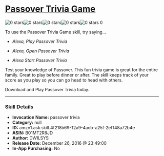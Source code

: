 # [Passover Trivia Game](http://alexa.amazon.com/#skills/amzn1.ask.skill.4f218b69-12a9-4acb-a25f-2ef148a72b4e)
![0 stars](../../images/ic_star_border_black_18dp_1x.png)![0 stars](../../images/ic_star_border_black_18dp_1x.png)![0 stars](../../images/ic_star_border_black_18dp_1x.png)![0 stars](../../images/ic_star_border_black_18dp_1x.png)![0 stars](../../images/ic_star_border_black_18dp_1x.png) 0

To use the Passover Trivia Game skill, try saying...

* *Alexa, Play Passover Trivia*

* *Alexa, Open Passover Trivia*

* *Alexa Start Passover Trivia*

Test your knowledge of Passover. This fun trivia game is great for the entire family. Great to play before dinner or after. The skill keeps track of your score as you play so you can go head to head with others.

Download and Play Passover Trivia today.

***

### Skill Details

* **Invocation Name:** passover trivia
* **Category:** null
* **ID:** amzn1.ask.skill.4f218b69-12a9-4acb-a25f-2ef148a72b4e
* **ASIN:** B01MT2R8JD
* **Author:** DWILSYS
* **Release Date:** December 26, 2016 @ 23:49:00
* **In-App Purchasing:** No
